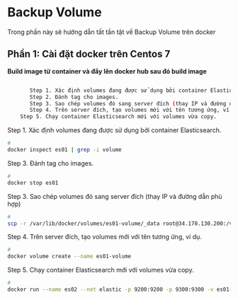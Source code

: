 # Backup Volume  

Trong phần này sẽ hướng dẫn tất tần tật về Backup Volume trên docker


## Phần 1: Cài đặt docker trên Centos 7  

**Build image từ container và đẩy lên docker hub sau đó build image**  

 ```bash

    	Step 1. Xác định volumes đang được sử dụng bởi container Elasticsearch.  
    	Step 2. Đánh tag cho images.  
    	Step 3. Sao chép volumes đó sang server đích (thay IP và đường dẫn phù hợp).  
    	Step 4. Trên server đích, tạo volumes mới với tên tương ứng, ví dụ.
     Step 5. Chạy container Elasticsearch mới với volumes vừa copy.

```


Step 1. Xác định volumes đang được sử dụng bởi container Elasticsearch.  

 ```bash
# 
docker inspect es01 | grep -i volume
 ```

Step 3. Đánh tag cho images.  

 ```bash
# 
docker stop es01
 ```


Step 3. Sao chép volumes đó sang server đích (thay IP và đường dẫn phù hợp)

 ```bash
# 
scp -r /var/lib/docker/volumes/es01-volume/_data root@34.170.130.200:/var/lib/docker/volumes/
 ```


Step 4. Trên server đích, tạo volumes mới với tên tương ứng, ví dụ.  

 ```bash
# 
docker volume create --name es01-volume
 ```


Step 5. Chạy container Elasticsearch mới với volumes vừa copy.  

 ```bash
# 
docker run --name es02 --net elastic -p 9200:9200 -p 9300:9300 -v es01-volume:/usr/share/elasticsearch/data elasticsearch:7.10.2
 ```

